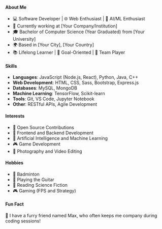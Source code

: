 #### About Me

- 💻 Software Developer | 🌐 Web Enthusiast | 🤖 AI/ML Enthusiast
- 🏢 Currently working at [Your Company/Institution]
- 🎓 Bachelor of Computer Science (Year Graduated) from [Your University]
- 🌍 Based in [Your City], [Your Country]
- 📚 Lifelong Learner | 🎯 Goal-Oriented | 🤝 Team Player

#### Skills

- **Languages**: JavaScript (Node.js, React), Python, Java, C++
- **Web Development**: HTML, CSS, Sass, Bootstrap, Express.js
- **Databases**: MySQL, MongoDB
- **Machine Learning**: TensorFlow, Scikit-learn
- **Tools**: Git, VS Code, Jupyter Notebook
- **Other**: RESTful APIs, Agile Development

#### Interests

- 🌱 Open Source Contributions
- 🚀 Frontend and Backend Development
- 🤖 Artificial Intelligence and Machine Learning
- 🎮 Game Development
- 📸 Photography and Video Editing

#### Hobbies

- 🏸 Badminton
- 🎵 Playing the Guitar
- 📖 Reading Science Fiction
- 🎮 Gaming (FPS and Strategy)

#### Fun Fact

🐶 I have a furry friend named Max, who often keeps me company during coding sessions!
